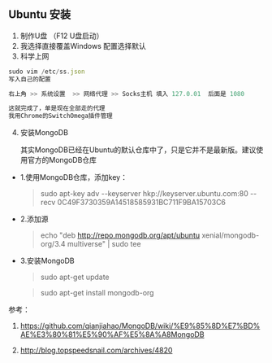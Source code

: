 ## Ubuntu 安装

1. 制作U盘  （F12 U盘启动）
2. 我选择直接覆盖Windows 配置选择默认
3. 科学上网
```js
sudo vim /etc/ss.json
写入自己的配置

右上角 >> 系统设置  >> 网络代理 >> Socks主机 填入 127.0.01  后面是 1080 

这就完成了，单是现在全部走的代理
我用Chrome的SwitchOmega插件管理
```

4. 安装MongoDB

    其实MongoDB已经在Ubuntu的默认仓库中了，只是它并不是最新版。建议使用官方的MongoDB仓库
- 1.使用MongoDB仓库，添加key：

  > sudo apt-key adv --keyserver hkp://keyserver.ubuntu.com:80 --recv 0C49F3730359A14518585931BC711F9BA15703C6

- 2.添加源
  > echo "deb http://repo.mongodb.org/apt/ubuntu xenial/mongodb-org/3.4 multiverse" | sudo tee

- 3.安装MongoDB
  > sudo apt-get update

  > sudo apt-get install mongodb-org





参考：
1. https://github.com/qianjiahao/MongoDB/wiki/%E9%85%8D%E7%BD%AE%E3%80%81%E5%90%AF%E5%8A%A8MongoDB

1. http://blog.topspeedsnail.com/archives/4820